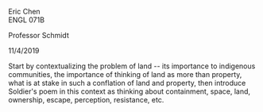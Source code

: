 Eric Chen\
ENGL 071B

Professor Schmidt

11/4/2019

Start by contextualizing the problem of land -- its importance to
indigenous communities, the importance of thinking of land as more than
property, what is at stake in such a conflation of land and property,
then introduce Soldier's poem in this context as thinking about
containment, space, land, ownership, escape, perception, resistance,
etc.
